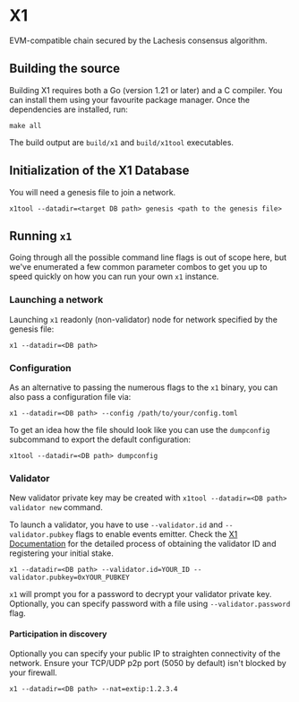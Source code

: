 # X1 

EVM-compatible chain secured by the Lachesis consensus algorithm.

## Building the source

Building X1 requires both a Go (version 1.21 or later) and a C compiler. You can install
them using your favourite package manager. Once the dependencies are installed, run:

```shell
make all
```
The build output are ```build/x1``` and ```build/x1tool``` executables.

## Initialization of the X1 Database

You will need a genesis file to join a network.

```shell
x1tool --datadir=<target DB path> genesis <path to the genesis file>
```

## Running `x1`

Going through all the possible command line flags is out of scope here,
but we've enumerated a few common parameter combos to get you up to speed quickly
on how you can run your own `x1` instance.

### Launching a network

Launching `x1` readonly (non-validator) node for network specified by the genesis file:

```shell
x1 --datadir=<DB path>
```

### Configuration

As an alternative to passing the numerous flags to the `x1` binary, you can also pass a
configuration file via:

```shell
x1 --datadir=<DB path> --config /path/to/your/config.toml
```

To get an idea how the file should look like you can use the `dumpconfig` subcommand to
export the default configuration:

```shell
x1tool --datadir=<DB path> dumpconfig
```

### Validator

New validator private key may be created with `x1tool --datadir=<DB path> validator new` command.

To launch a validator, you have to use `--validator.id` and `--validator.pubkey` flags to enable 
events emitter. Check the [X1 Documentation](https://docs.xen.network) for the detailed process 
of obtaining the validator ID and registering your initial stake.

```shell
x1 --datadir=<DB path> --validator.id=YOUR_ID --validator.pubkey=0xYOUR_PUBKEY
```

`x1` will prompt you for a password to decrypt your validator private key. Optionally, you can
specify password with a file using `--validator.password` flag.

#### Participation in discovery

Optionally you can specify your public IP to straighten connectivity of the network.
Ensure your TCP/UDP p2p port (5050 by default) isn't blocked by your firewall.

```shell
x1 --datadir=<DB path> --nat=extip:1.2.3.4
```

